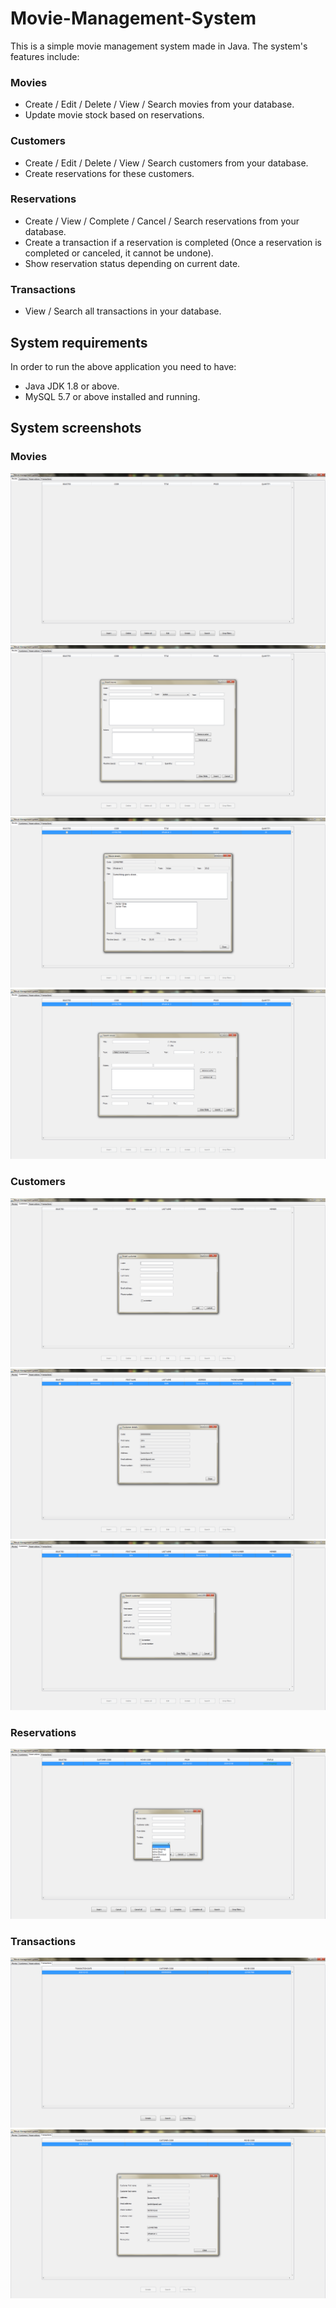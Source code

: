 # Movie-Management-System

This is a simple movie management system made in Java. The system's features include:

### Movies

- Create / Edit / Delete / View / Search movies from your database.
- Update movie stock based on reservations.


### Customers

- Create / Edit / Delete / View / Search customers from your database.
- Create reservations for these customers.

### Reservations

- Create / View / Complete / Cancel / Search reservations from your database.
- Create a transaction if a reservation is completed (Once a reservation is completed or canceled, it cannot be undone).
- Show reservation status depending on current date.

### Transactions

- View / Search all transactions in your database.

## System requirements

In order to run the above application you need to have:

- Java JDK 1.8 or above.
- MySQL 5.7 or above installed and running.

## System screenshots

### Movies

![Screenshot 1](screenshots/Movie_management_system.png)
![Screenshot 2](screenshots/Movie_management_system_2.png)
![Screenshot 3](screenshots/Movie_management_system_3.png)
![Screenshot 4](screenshots/Movie_management_system_4.png)

### Customers

![Screenshot 5](screenshots/Movie_management_system_5.png)
![Screenshot 6](screenshots/Movie_management_system_6.png)
![Screenshot 7](screenshots/Movie_management_system_7.png)

### Reservations

![Screenshot 8](screenshots/Movie_management_system_8.png)

### Transactions

![Screenshot 9](screenshots/Movie_management_system_9.png)
![Screenshot 10](screenshots/Movie_management_system_10.png)
